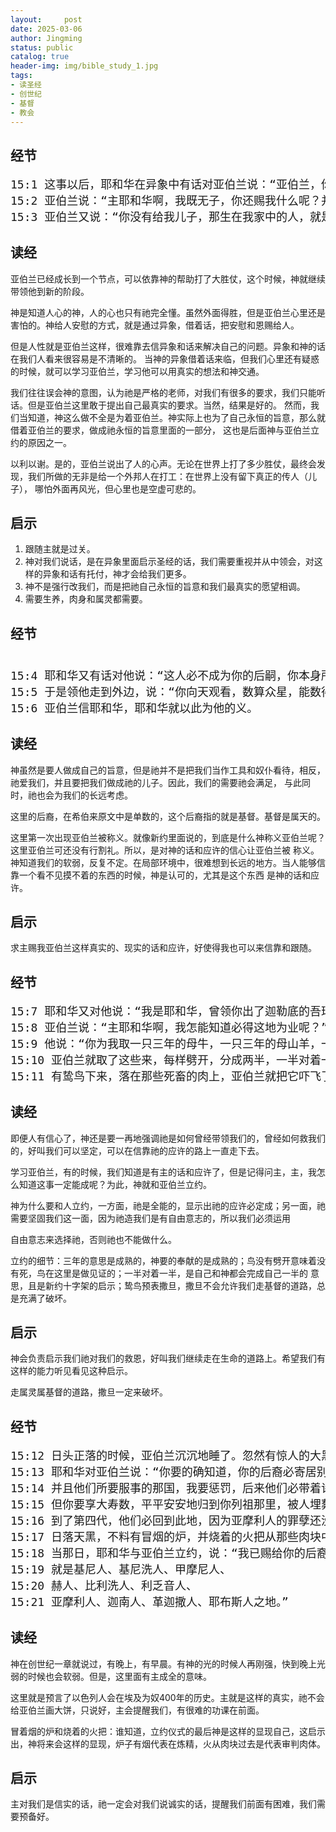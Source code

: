 ```yaml
---
layout:     post
date: 2025-03-06
author: Jingming
status: public
catalog: true
header-img: img/bible_study_1.jpg
tags:
- 读圣经
- 创世纪
- 基督
- 教会
---
```

## 经节

<pre style="font-size: 18px;">
15:1 这事以后，耶和华在异象中有话对亚伯兰说：“亚伯兰，你不要惧怕！我是你的盾牌，必大大地赏赐你。”
15:2 亚伯兰说：“主耶和华啊，我既无子，你还赐我什么呢？并且要承受我家业的，是大马色人以利以谢。”
15:3 亚伯兰又说：“你没有给我儿子，那生在我家中的人，就是我的后嗣。”
</pre>

## 读经

亚伯兰已经成长到一个节点，可以依靠神的帮助打了大胜仗，这个时候，神就继续带领他到新的阶段。

神是知道人心的神，人的心也只有祂完全懂。虽然外面得胜，但是亚伯兰心里还是害怕的。神给人安慰的方式，就是通过异象，借着话，把安慰和恩赐给人。

但是人性就是亚伯兰这样，很难靠去信异象和话来解决自己的问题。异象和神的话在我们人看来很容易是不清晰的。
当神的异象借着话来临，但我们心里还有疑惑的时候，就可以学习亚伯兰，学习他可以用真实的想法和神交通。

我们往往误会神的意图，认为祂是严格的老师，对我们有很多的要求，我们只能听话。但是亚伯兰这里敢于提出自己最真实的要求。当然，结果是好的。
然而，我们当知道，神这么做不全是为着亚伯兰。神实际上也为了自己永恒的旨意，那么就借着亚伯兰的要求，做成祂永恒的旨意里面的一部分，
这也是后面神与亚伯兰立约的原因之一。

以利以谢。是的，亚伯兰说出了人的心声。无论在世界上打了多少胜仗，最终会发现，我们所做的无非是给一个外邦人在打工：在世界上没有留下真正的传人（儿子），
哪怕外面再风光，但心里也是空虚可悲的。

## 启示

1. 跟随主就是过关。
2. 神对我们说话，是在异象里面启示圣经的话，我们需要重视并从中领会，对这样的异象和话有托付，神才会给我们更多。
3. 神不是强行改我们，而是把祂自己永恒的旨意和我们最真实的愿望相调。
4. 需要生养，肉身和属灵都需要。

## 经节
<pre style="font-size: 18px;">

15:4 耶和华又有话对他说：“这人必不成为你的后嗣，你本身所生的，才成为你的后嗣。”
15:5 于是领他走到外边，说：“你向天观看，数算众星，能数得过来吗？”又对他说：“你的后裔将要如此。”
15:6 亚伯兰信耶和华，耶和华就以此为他的义。
</pre>

## 读经

神虽然是要人做成自己的旨意，但是祂并不是把我们当作工具和奴仆看待，相反，祂爱我们，并且要把我们做成祂的儿子。因此，我们的需要祂会满足，
与此同时，祂也会为我们的长远考虑。

这里的后裔，在希伯来原文中是单数的，这个后裔指的就是基督。基督是属天的。

这里第一次出现亚伯兰被称义。就像新约里面说的，到底是什么神称义亚伯兰呢？这里亚伯兰可还没有行割礼。所以，是对神的话和应许的信心让亚伯兰被
称义。神知道我们的软弱，反复不定。在局部环境中，很难想到长远的地方。当人能够信靠一个看不见摸不着的东西的时候，神是认可的，尤其是这个东西
是神的话和应许。

## 启示

求主赐我亚伯兰这样真实的、现实的话和应许，好使得我也可以来信靠和跟随。

## 经节

<pre style="font-size: 18px;">
15:7 耶和华又对他说：“我是耶和华，曾领你出了迦勒底的吾珥，为要将这地赐你为业。”
15:8 亚伯兰说：“主耶和华啊，我怎能知道必得这地为业呢？”
15:9 他说：“你为我取一只三年的母牛，一只三年的母山羊，一只三年的公绵羊，一只斑鸠，一只雏鸽。”
15:10 亚伯兰就取了这些来，每样劈开，分成两半，一半对着一半地摆列；只有鸟没有劈开。
15:11 有鸷鸟下来，落在那些死畜的肉上，亚伯兰就把它吓飞了。
</pre>

## 读经

即便人有信心了，神还是要一再地强调祂是如何曾经带领我们的，曾经如何救我们的，好叫我们可以坚定，可以在信靠祂的应许的路上一直走下去。

学习亚伯兰，有的时候，我们知道是有主的话和应许了，但是记得问主，主，我怎么知道这事一定能成呢？为此，神就和亚伯兰立约。

神为什么要和人立约，一方面，祂是全能的，显示出祂的应许必定成；另一面，祂需要坚固我们这一面，因为祂造我们是有自由意志的，所以我们必须运用

自由意志来选择祂，否则祂也不能做什么。

立约的细节：三年的意思是成熟的，神要的奉献的是成熟的；鸟没有劈开意味着没有死，鸟在这里是做见证的；一半对着一半，是自己和神都会完成自己一半的
意思，且是新约十字架的启示；鸷鸟预表撒旦，撒旦不会允许我们走基督的道路，总是充满了破坏。

## 启示

神会负责启示我们祂对我们的救恩，好叫我们继续走在生命的道路上。希望我们有这样的能力听见看见这种启示。

走属灵属基督的道路，撒旦一定来破坏。

## 经节

<pre style="font-size: 18px;">
15:12 日头正落的时候，亚伯兰沉沉地睡了。忽然有惊人的大黑暗落在他身上。
15:13 耶和华对亚伯兰说：“你要的确知道，你的后裔必寄居别人的地，又服事那地的人；那地的人要苦待他们四百年。
15:14 并且他们所要服事的那国，我要惩罚，后来他们必带着许多财物从那里出来。
15:15 但你要享大寿数，平平安安地归到你列祖那里，被人埋葬。
15:16 到了第四代，他们必回到此地，因为亚摩利人的罪孽还没有满盈。”
15:17 日落天黑，不料有冒烟的炉，并烧着的火把从那些肉块中经过。
15:18 当那日，耶和华与亚伯兰立约，说：“我已赐给你的后裔，从埃及河直到伯拉大河之地，
15:19 就是基尼人、基尼洗人、甲摩尼人、
15:20 赫人、比利洗人、利乏音人、
15:21 亚摩利人、迦南人、革迦撒人、耶布斯人之地。”
</pre>

## 读经

神在创世纪一章就说过，有晚上，有早晨。有神的光的时候人再刚强，快到晚上光弱的时候也会软弱。但是，这里面有主成全的意味。

这里就是预言了以色列人会在埃及为奴400年的历史。主就是这样的真实，祂不会给亚伯兰画大饼，只说好，主会提醒我们，有很难的功课在前面。

冒着烟的炉和烧着的火把：谁知道，立约仪式的最后神是这样的显现自己，这启示出，神将来会这样的显现，炉子有烟代表在炼精，火从肉块过去是代表审判肉体。

## 启示

主对我们是信实的话，祂一定会对我们说诚实的话，提醒我们前面有困难，我们需要预备好。